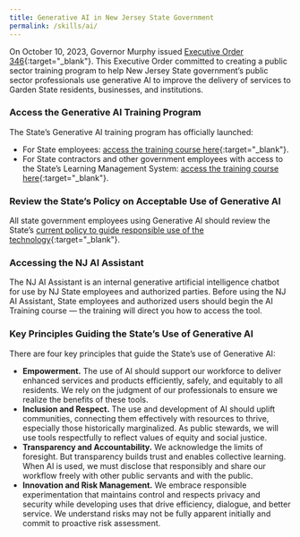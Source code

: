 ```yaml
---
title: Generative AI in New Jersey State Government
permalink: /skills/ai/
---
```


On October 10, 2023, Governor Murphy issued [Executive Order 346](https://nj.gov/infobank/eo/056murphy/pdf/EO-346.pdf){:target="\_blank"}. This Executive Order committed to creating a public sector training program to help New Jersey State government’s public sector professionals use generative AI to improve the delivery of services to Garden State residents, businesses, and institutions.

### Access the Generative AI Training Program

The State’s Generative AI training program has officially launched:

- For State employees: [access the training course here](https://stateofnewjersey.sabacloud.com/Saba/Web_spf/NA9P2PRD001/common/ledetail/0000038936/latestversion){:target="\_blank"}.
- For State contractors and other government employees with access to the State’s Learning Management System: [access the training course here](https://stateofnewjersey-external.sabacloud.com/Saba/Web_spf/NA9P2PRD001/common/ledetail/0000038936/latestversion){:target="\_blank"}.

### Review the State’s Policy on Acceptable Use of Generative AI

All state government employees using Generative AI should review the State’s [current policy to guide responsible use of the technology](https://www.nj.gov/circulars/23-oit-007.pdf){:target="\_blank"}.

### Accessing the NJ AI Assistant

The NJ AI Assistant is an internal generative artificial intelligence chatbot for use by NJ State employees and authorized parties. Before using the NJ AI Assistant, State employees and authorized users should begin the AI Training course — the training will direct you how to access the tool.

### Key Principles Guiding the State’s Use of Generative AI

There are four key principles that guide the State’s use of Generative AI:

- **Empowerment.** The use of AI should support our workforce to deliver enhanced services and products efficiently, safely, and equitably to all residents. We rely on the judgment of our professionals to ensure we realize the benefits of these tools.
- **Inclusion and Respect.** The use and development of AI should uplift communities, connecting them effectively with resources to thrive, especially those historically marginalized. As public stewards, we will use tools respectfully to reflect values of equity and social justice.
- **Transparency and Accountability.** We acknowledge the limits of foresight. But transparency builds trust and enables collective learning. When AI is used, we must disclose that responsibly and share our workflow freely with other public servants and with the public.
- **Innovation and Risk Management.** We embrace responsible experimentation that maintains control and respects privacy and security while developing uses that drive efficiency, dialogue, and better service. We understand risks may not be fully apparent initially and commit to proactive risk assessment.
